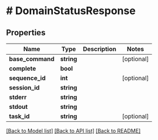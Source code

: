 # # DomainStatusResponse

## Properties

Name | Type | Description | Notes
------------ | ------------- | ------------- | -------------
**base_command** | **string** |  | [optional]
**complete** | **bool** |  |
**sequence_id** | **int** |  | [optional]
**session_id** | **string** |  |
**stderr** | **string** |  |
**stdout** | **string** |  |
**task_id** | **string** |  | [optional]

[[Back to Model list]](../../README.md#models) [[Back to API list]](../../README.md#endpoints) [[Back to README]](../../README.md)
